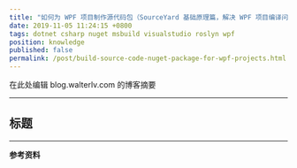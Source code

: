 ```yaml
---
title: "如何为 WPF 项目制作源代码包（SourceYard 基础原理篇，解决 WPF 项目编译问题和 NuGet 包中的各种问题）"
date: 2019-11-05 11:24:15 +0800
tags: dotnet csharp nuget msbuild visualstudio roslyn wpf
position: knowledge
published: false
permalink: /post/build-source-code-nuget-package-for-wpf-projects.html
---
```


在此处编辑 blog.walterlv.com 的博客摘要

---

<div id="toc"></div>

## 标题

---

**参考资料**
